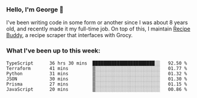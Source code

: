 ### Hello, I'm George 👋

I've been writing code in some form or another since I was about 8 years old, and recently made it my full-time job. On top of this, I maintain [Recipe Buddy](https://github.com/georgegebbett/recipe-buddy), a recipe scraper that interfaces with Grocy.  

<!--
**georgegebbett/georgegebbett** is a ✨ _special_ ✨ repository because its `README.md` (this file) appears on your GitHub profile.

Here are some ideas to get you started:

- 🔭 I’m currently working on ...
- 🌱 I’m currently learning ...
- 👯 I’m looking to collaborate on ...
- 🤔 I’m looking for help with ...
- 💬 Ask me about ...
- 📫 How to reach me: ...
- 😄 Pronouns: ...
- ⚡ Fun fact: ...
-->

### What I've been up to this week:
<!--START_SECTION:waka-->

```text
TypeScript      36 hrs 30 mins  ███████████████████████░░   92.50 %
Terraform       41 mins         ▒░░░░░░░░░░░░░░░░░░░░░░░░   01.77 %
Python          31 mins         ▒░░░░░░░░░░░░░░░░░░░░░░░░   01.32 %
JSON            30 mins         ▒░░░░░░░░░░░░░░░░░░░░░░░░   01.30 %
Prisma          27 mins         ▒░░░░░░░░░░░░░░░░░░░░░░░░   01.15 %
JavaScript      20 mins         ▒░░░░░░░░░░░░░░░░░░░░░░░░   00.86 %
```

<!--END_SECTION:waka-->
